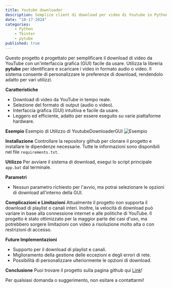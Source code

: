 ```yaml
---
title: Youtube downloader
description: Semplice client di download per video di Youtube in Python con interfaccia grafica
date: "10-17-2024"
categories:
    - Python
    - Tkinter
    - pytube
published: true
---
```


Questo progetto è progettato per semplificare il download di video da YouTube con un'interfaccia grafica (GUI) facile da usare. Utilizza la libreria **pytube** per identificare e scaricare i video in formato audio o video. Il sistema consente di personalizzare le preferenze di download, rendendolo adatto per vari utilizzi.

**Caratteristiche**
* Download di video da YouTube in tempo reale.
* Selezione del formato di output (audio o video).
* Interfaccia grafica (GUI) intuitiva e facile da usare.
* Leggero ed efficiente, adatto per essere eseguito su varie piattaforme hardware.

**Esempio**
Esempio di Utilizzo di YoutubeDownloaderGUI
![Esempio](https://camo.githubusercontent.com/f83cc09a36be36a8b8c0fcc5585c2a8a156c2d2437e018715135c78952260854/68747470733a2f2f692e696d6775722e636f6d2f37674c6f5065312e706e67)

**Installazione**
Controllare la repository github per clonare il progetto e installare le dipendenze necessarie. Tutte le informazioni sono disponibili nel file `requirements.txt`.

**Utilizzo**
Per avviare il sistema di download, esegui lo script principale `app.bat` dal terminale.

**Parametri**
* Nessun parametro richiesto per l'avvio, ma potrai selezionare le opzioni di download all'interno della GUI.

**Complicazioni e Limitazioni**
Attualmente il progetto non supporta il download di playlist o canali interi. Inoltre, la velocità di download può variare in base alla connessione internet e alle politiche di YouTube. Il progetto è stato ottimizzato per la maggior parte dei casi d'uso, ma potrebbero sorgere limitazioni con video a risoluzione molto alta o con restrizioni di accesso.

**Future Implementazioni**
* Supporto per il download di playlist e canali.
* Miglioramento della gestione delle eccezioni e degli errori di rete.
* Possibilità di personalizzare ulteriormente le opzioni di download.

**Conclusione**
Puoi trovare il progetto sulla pagina github qui [Link](https://github.com/danieleavolio/YoutubeDownloaderGUI)!

Per qualsiasi domanda o suggerimento, non esitare a contattarmi!

